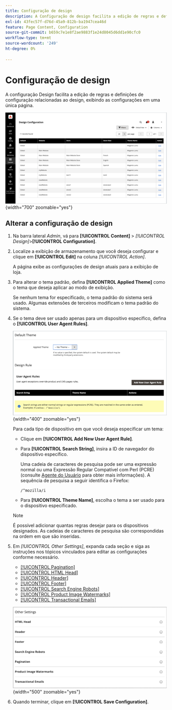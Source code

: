 ```yaml
---
title: Configuração de design
description: A Configuração de design facilita a edição de regras e definições de configuração relacionadas ao design, exibindo as configurações em uma única página.
exl-id: 43fec57f-d76d-45a9-812b-ba1947cea46d
feature: Page Content, Configuration
source-git-commit: b659c7e1e8f2ae9883f1e24d8045d6dd1e90cfc0
workflow-type: tm+mt
source-wordcount: '249'
ht-degree: 0%

---
```


# Configuração de design

A configuração Design facilita a edição de regras e definições de configuração relacionadas ao design, exibindo as configurações em uma única página.

![Página Configuração de Design](./assets/configuration.png){width="700" zoomable="yes"}

## Alterar a configuração de design

1. Na barra lateral _Admin_, vá para **[!UICONTROL Content]** > _[!UICONTROL Design]_>**[!UICONTROL Configuration]**.

1. Localize a exibição de armazenamento que você deseja configurar e clique em **[!UICONTROL Edit]** na coluna _[!UICONTROL Action]_.

   A página exibe as configurações de design atuais para a exibição de loja.

1. Para alterar o tema padrão, defina **[!UICONTROL Applied Theme]** como o tema que deseja aplicar ao modo de exibição.

   Se nenhum tema for especificado, o tema padrão do sistema será usado. Algumas extensões de terceiros modificam o tema padrão do sistema.

1. Se o tema deve ser usado apenas para um dispositivo específico, defina o **[!UICONTROL User Agent Rules]**.

   ![Regras de usuário-agente](./assets/configuration-user-agent-rules.png){width="400" zoomable="yes"}

   Para cada tipo de dispositivo em que você deseja especificar um tema:

   - Clique em **[!UICONTROL Add New User Agent Rule]**.

   - Para **[!UICONTROL Search String]**, insira a ID de navegador do dispositivo específico.

     Uma cadeia de caracteres de pesquisa pode ser uma expressão normal ou uma Expressão Regular Compatível com Perl (PCRE) (consulte [Agente do Usuário](https://en.wikipedia.org/wiki/User_agent) para obter mais informações). A sequência de pesquisa a seguir identifica o Firefox:

         /^mozilla/i
     
   - Para **[!UICONTROL Theme Name]**, escolha o tema a ser usado para o dispositivo especificado.

   >[!NOTE]
   >
   >É possível adicionar quantas regras desejar para os dispositivos designados. As cadeias de caracteres de pesquisa são correspondidas na ordem em que são inseridas.

1. Em _[!UICONTROL Other Settings]_, expanda cada seção e siga as instruções nos tópicos vinculados para editar as configurações conforme necessário.

   - [[!UICONTROL Pagination]](../catalog/navigation-product-listings.md#pagination-controls)
   - [[!UICONTROL HTML Head]](page-setup.md#html-head)
   - [[!UICONTROL Header]](page-setup.md#header)
   - [[!UICONTROL Footer]](page-setup.md#footer)
   - [[!UICONTROL Search Engine Robots]](../merchandising-promotions/seo-overview.md#search-engine-robots)
   - [[!UICONTROL Product Image Watermarks]](../catalog/product-image.md#watermarks)
   - [[!UICONTROL Transactional Emails]](../systems/email-templates.md#configure-email-templates)

   ![Outras configurações que afetarão o design](./assets/configuration-other-settings.png){width="500" zoomable="yes"}

1. Quando terminar, clique em **[!UICONTROL Save Configuration]**.

